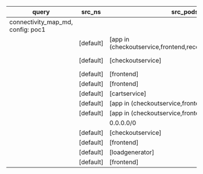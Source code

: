 |query|src_ns|src_pods|dst_ns|dst_pods|connection|
|---|---|---|---|---|---|
|connectivity_map_md, config: poc1||||||
||[default]|[app in (checkoutservice,frontend,recommendationservice)]|[default]|[productcatalogservice]|{protocols:TCP,dst_ports:3550}|
||[default]|[checkoutservice]|[default]|[app in (paymentservice,shippingservice)]|{protocols:TCP,dst_ports:50051}|
||[default]|[frontend]|[default]|[shippingservice]|{protocols:TCP,dst_ports:50051}|
||[default]|[frontend]|[default]|[checkoutservice]|{protocols:TCP,dst_ports:5050}|
||[default]|[cartservice]|[default]|[redis-cart]|{protocols:TCP,dst_ports:6379}|
||[default]|[app in (checkoutservice,frontend)]|[default]|[currencyservice]|{protocols:TCP,dst_ports:7000}|
||[default]|[app in (checkoutservice,frontend)]|[default]|[cartservice]|{protocols:TCP,dst_ports:7070}|
|||0.0.0.0/0|[default]|[frontend]|{protocols:TCP,dst_ports:8080}|
||[default]|[checkoutservice]|[default]|[emailservice]|{protocols:TCP,dst_ports:8080}|
||[default]|[frontend]|[default]|[recommendationservice]|{protocols:TCP,dst_ports:8080}|
||[default]|[loadgenerator]|[default]|[frontend]|{protocols:TCP,dst_ports:8080}|
||[default]|[frontend]|[default]|[adservice]|{protocols:TCP,dst_ports:9555}|
